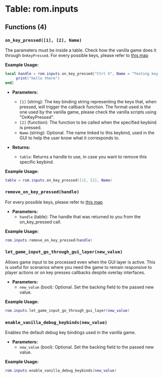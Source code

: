 # Table: rom.inputs

## Functions (4)

### `on_key_pressed([1], [2], Name)`

The parameters must be inside a table. Check how the vanilla game does it through `OnKeyPressed`.
For every possible keys, please refer to [this map](https://github.com/SGG-Modding/Hell2Modding/blob/6d1cb8ed8870a401ac1cefd599bf2ae3a270d949/src/lua_extensions/bindings/hades/inputs.cpp#L204-L298)

**Example Usage:**
```lua
local handle = rom.inputs.on_key_pressed{"Ctrl X", Name = "Testing key 2", function()
     print("hello there")
end}
```

- **Parameters:**
  - `[1]` (string): The key binding string representing the keys that, when pressed, will trigger the callback function. The format used is the one used by the vanilla game, please check the vanilla scripts using "OnKeyPressed".
  - `[2]` (function): The function to be called when the specified keybind is pressed.
  - `Name` (string): Optional. The name linked to this keybind, used in the GUI to help the user know what it corresponds to.

- **Returns:**
  - `table`: Returns a handle to use, in case you want to remove this specific keybind.

**Example Usage:**
```lua
table = rom.inputs.on_key_pressed([1], [2], Name)
```

### `remove_on_key_pressed(handle)`

For every possible keys, please refer to [this map](https://github.com/SGG-Modding/Hell2Modding/blob/6d1cb8ed8870a401ac1cefd599bf2ae3a270d949/src/lua_extensions/bindings/hades/inputs.cpp#L204-L298)

- **Parameters:**
  - `handle` (table): The handle that was returned to you from the on_key_pressed call.

**Example Usage:**
```lua
rom.inputs.remove_on_key_pressed(handle)
```

### `let_game_input_go_through_gui_layer(new_value)`

Allows game input to be processed even when the GUI layer is active. This is useful for scenarios where you need the game to remain responsive to player actions or on key presses callbacks despite overlay interfaces.

- **Parameters:**
  - `new_value` (bool): Optional. Set the backing field to the passed new value.

**Example Usage:**
```lua
rom.inputs.let_game_input_go_through_gui_layer(new_value)
```

### `enable_vanilla_debug_keybinds(new_value)`

Enables the default debug key bindings used in the vanilla game.

- **Parameters:**
  - `new_value` (bool): Optional. Set the backing field to the passed new value.

**Example Usage:**
```lua
rom.inputs.enable_vanilla_debug_keybinds(new_value)
```


